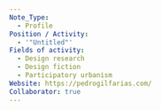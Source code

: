 ```yaml
---
Note_Type:
  - Profile
Position / Activity:
  - '"Untitled"'
Fields of activity:
  - Design research
  - Design fiction
  - Participatory urbanism
Website: https://pedrogilfarias.com/
Collaborator: true
---
```

 

